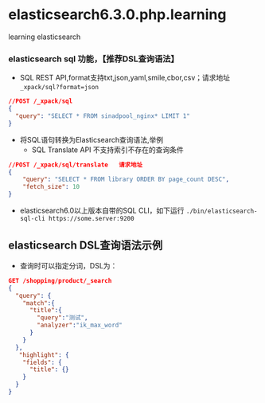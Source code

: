 # elasticsearch6.3.0.php.learning
learning elasticsearch 

### elasticsearch sql 功能，【推荐DSL查询语法】
* SQL REST API,format支持txt,json,yaml,smile,cbor,csv；请求地址`_xpack/sql?format=json`
```json
//POST /_xpack/sql
{
  "query": "SELECT * FROM sinadpool_nginx* LIMIT 1"
}
```

* 将SQL语句转换为Elasticsearch查询语法,举例
  * SQL Translate API 不支持索引不存在的查询条件
```json
//POST /_xpack/sql/translate   请求地址
{
    "query": "SELECT * FROM library ORDER BY page_count DESC",
    "fetch_size": 10
}
```

* elasticsearch6.0以上版本自带的SQL CLI，如下运行
 `./bin/elasticsearch-sql-cli https://some.server:9200`
 
 ## elasticsearch DSL查询语法示例
 * 查询时可以指定分词，DSL为：
 ```json
 GET /shopping/product/_search
 {
   "query": {
     "match":{
       "title":{
         "query":"测试",
         "analyzer":"ik_max_word"
       }
     }
   },
    "highlight": {
     "fields": {
       "title": {}
     }
   }
 }
 ```
